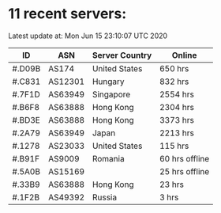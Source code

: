 # 11 recent servers:

Latest update at: Mon Jun 15 23:10:07 UTC 2020

| ID | ASN | Server Country | Online |
| -- | --- | -------------- | ------ |
| #.D09B | AS174 | United States | 650 hrs |
| #.C831 | AS12301 | Hungary | 832 hrs |
| #.7F1D | AS63949 | Singapore | 2554 hrs |
| #.B6F8 | AS63888 | Hong Kong | 2304 hrs |
| #.BD3E | AS63888 | Hong Kong | 3373 hrs |
| #.2A79 | AS63949 | Japan | 2213 hrs |
| #.1278 | AS23033 | United States | 115 hrs |
| #.B91F | AS9009 | Romania | 60 hrs offline |
| #.5A0B | AS15169 |  | 25 hrs offline |
| #.33B9 | AS63888 | Hong Kong | 23 hrs |
| #.1F2B | AS49392 | Russia | 3 hrs |

